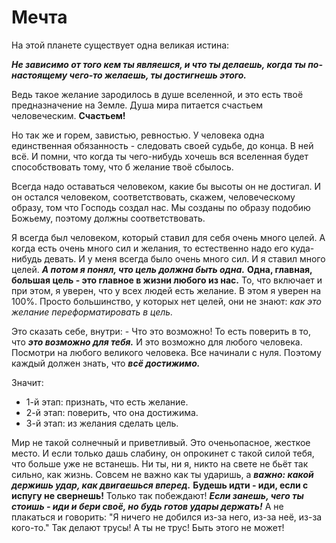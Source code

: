 # Мечта

На этой планете существует одна великая истина:

_**Не зависимо от того кем ты являешся, и что ты делаешь, когда ты по-настоящему чего-то желаешь, ты достигнешь этого.**_

Ведь такое желание зародилось в душе вселенной, и это есть твоё предназначение на Земле. 
Душа мира питается счастьем человеческим. 
**Счастьем!**

Но так же и горем, завистью, ревностью.
У человека одна единственная обязанность - следовать своей судьбе, до конца.
В ней всё.
И помни, что когда ты чего-нибудь хочешь вся вселенная будет способствовать тому, что б желание твоё сбылось.

Всегда надо оставаться человеком, какие бы высоты он не достигал.
И он остался человеком, соответствовать, скажем, человеческому образу, том что Господь создал нас.
Мы созданы по образу подобию Божьему, поэтому должны соответствовать.

Я всегда был человеком, который ставил для себя очень много целей.
А когда есть очень много сил и желания, то естественно надо его куда-нибудь девать.
И у меня всегда было очень много сил.
И я ставил много целей. 
_**А потом я понял, что цель должна быть одна.**_
**Одна, главная, большая цель - это главное в жизни любого из нас.**
То, что включает и при этом, я уверен, что у всех людей есть желание. 
В этом я уверен на 100%.
Просто большинство, у которых нет целей, они не знают: _как это желание переформатировать в цель._

Это сказать себе, внутри: - Что это возможно!
То есть поверить в то, что _**это возможно для тебя.**_
И это возможно для любого человека.
Посмотри на любого великого человека.
Все начинали с нуля.
Поэтому каждый должен знать, что _**всё достижимо.**_

Значит:
 * 1-й этап: признать, что есть желание.
 * 2-й этап: поверить, что она достижима.
 * 3-й этап: из желания сделать цель.

Мир не такой солнечный и приветливый. 
Это оченьопасное, жесткое место. 
И если только дашь слабину, он опрокинет с такой силой тебя, что больше уже не встанешь.
Ни ты, ни я, никто на свете не бьёт так сильно, как жизнь.
Совсем не важно как ты ударишь, а _**важно: какой держишь удар, как двигаешься вперед.**_
**Будешь идти - иди, если с испугу не свернешь!**
Только так побеждают!
_**Если занешь, чего ты стоишь - иди и бери своё, но будь готов удары держать!**_
А не плакаться и говорить: "Я ничего не добился из-за него, из-за неё, из-за кого-то."
Так делают трусы! А ты не трус!
Быть этого не может!






